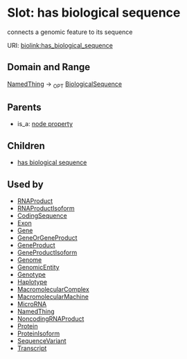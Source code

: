 
# Slot: has biological sequence


connects a genomic feature to its sequence

URI: [biolink:has_biological_sequence](https://w3id.org/biolink/vocab/has_biological_sequence)

## Domain and Range

[NamedThing](NamedThing.md) ->  <sub>OPT</sub> [BiologicalSequence](BiologicalSequence.md)

## Parents

 *  is_a: [node property](node_property.md)

## Children

 *  [has biological sequence](sequence_variant_has_biological_sequence.md)

## Used by

 * [RNAProduct](RNAProduct.md)
 * [RNAProductIsoform](RNAProductIsoform.md)
 * [CodingSequence](CodingSequence.md)
 * [Exon](Exon.md)
 * [Gene](Gene.md)
 * [GeneOrGeneProduct](GeneOrGeneProduct.md)
 * [GeneProduct](GeneProduct.md)
 * [GeneProductIsoform](GeneProductIsoform.md)
 * [Genome](Genome.md)
 * [GenomicEntity](GenomicEntity.md)
 * [Genotype](Genotype.md)
 * [Haplotype](Haplotype.md)
 * [MacromolecularComplex](MacromolecularComplex.md)
 * [MacromolecularMachine](MacromolecularMachine.md)
 * [MicroRNA](MicroRNA.md)
 * [NamedThing](NamedThing.md)
 * [NoncodingRNAProduct](NoncodingRNAProduct.md)
 * [Protein](Protein.md)
 * [ProteinIsoform](ProteinIsoform.md)
 * [SequenceVariant](SequenceVariant.md)
 * [Transcript](Transcript.md)
